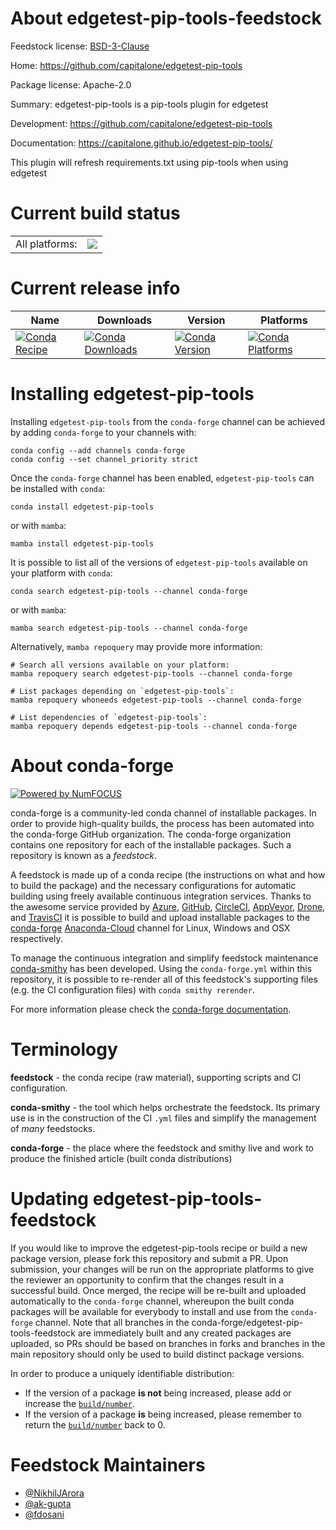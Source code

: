 About edgetest-pip-tools-feedstock
==================================

Feedstock license: [BSD-3-Clause](https://github.com/conda-forge/edgetest-pip-tools-feedstock/blob/main/LICENSE.txt)

Home: https://github.com/capitalone/edgetest-pip-tools

Package license: Apache-2.0

Summary: edgetest-pip-tools is a pip-tools plugin for edgetest

Development: https://github.com/capitalone/edgetest-pip-tools

Documentation: https://capitalone.github.io/edgetest-pip-tools/

This plugin will refresh requirements.txt using pip-tools when using edgetest


Current build status
====================


<table><tr><td>All platforms:</td>
    <td>
      <a href="https://dev.azure.com/conda-forge/feedstock-builds/_build/latest?definitionId=14794&branchName=main">
        <img src="https://dev.azure.com/conda-forge/feedstock-builds/_apis/build/status/edgetest-pip-tools-feedstock?branchName=main">
      </a>
    </td>
  </tr>
</table>

Current release info
====================

| Name | Downloads | Version | Platforms |
| --- | --- | --- | --- |
| [![Conda Recipe](https://img.shields.io/badge/recipe-edgetest--pip--tools-green.svg)](https://anaconda.org/conda-forge/edgetest-pip-tools) | [![Conda Downloads](https://img.shields.io/conda/dn/conda-forge/edgetest-pip-tools.svg)](https://anaconda.org/conda-forge/edgetest-pip-tools) | [![Conda Version](https://img.shields.io/conda/vn/conda-forge/edgetest-pip-tools.svg)](https://anaconda.org/conda-forge/edgetest-pip-tools) | [![Conda Platforms](https://img.shields.io/conda/pn/conda-forge/edgetest-pip-tools.svg)](https://anaconda.org/conda-forge/edgetest-pip-tools) |

Installing edgetest-pip-tools
=============================

Installing `edgetest-pip-tools` from the `conda-forge` channel can be achieved by adding `conda-forge` to your channels with:

```
conda config --add channels conda-forge
conda config --set channel_priority strict
```

Once the `conda-forge` channel has been enabled, `edgetest-pip-tools` can be installed with `conda`:

```
conda install edgetest-pip-tools
```

or with `mamba`:

```
mamba install edgetest-pip-tools
```

It is possible to list all of the versions of `edgetest-pip-tools` available on your platform with `conda`:

```
conda search edgetest-pip-tools --channel conda-forge
```

or with `mamba`:

```
mamba search edgetest-pip-tools --channel conda-forge
```

Alternatively, `mamba repoquery` may provide more information:

```
# Search all versions available on your platform:
mamba repoquery search edgetest-pip-tools --channel conda-forge

# List packages depending on `edgetest-pip-tools`:
mamba repoquery whoneeds edgetest-pip-tools --channel conda-forge

# List dependencies of `edgetest-pip-tools`:
mamba repoquery depends edgetest-pip-tools --channel conda-forge
```


About conda-forge
=================

[![Powered by
NumFOCUS](https://img.shields.io/badge/powered%20by-NumFOCUS-orange.svg?style=flat&colorA=E1523D&colorB=007D8A)](https://numfocus.org)

conda-forge is a community-led conda channel of installable packages.
In order to provide high-quality builds, the process has been automated into the
conda-forge GitHub organization. The conda-forge organization contains one repository
for each of the installable packages. Such a repository is known as a *feedstock*.

A feedstock is made up of a conda recipe (the instructions on what and how to build
the package) and the necessary configurations for automatic building using freely
available continuous integration services. Thanks to the awesome service provided by
[Azure](https://azure.microsoft.com/en-us/services/devops/), [GitHub](https://github.com/),
[CircleCI](https://circleci.com/), [AppVeyor](https://www.appveyor.com/),
[Drone](https://cloud.drone.io/welcome), and [TravisCI](https://travis-ci.com/)
it is possible to build and upload installable packages to the
[conda-forge](https://anaconda.org/conda-forge) [Anaconda-Cloud](https://anaconda.org/)
channel for Linux, Windows and OSX respectively.

To manage the continuous integration and simplify feedstock maintenance
[conda-smithy](https://github.com/conda-forge/conda-smithy) has been developed.
Using the ``conda-forge.yml`` within this repository, it is possible to re-render all of
this feedstock's supporting files (e.g. the CI configuration files) with ``conda smithy rerender``.

For more information please check the [conda-forge documentation](https://conda-forge.org/docs/).

Terminology
===========

**feedstock** - the conda recipe (raw material), supporting scripts and CI configuration.

**conda-smithy** - the tool which helps orchestrate the feedstock.
                   Its primary use is in the construction of the CI ``.yml`` files
                   and simplify the management of *many* feedstocks.

**conda-forge** - the place where the feedstock and smithy live and work to
                  produce the finished article (built conda distributions)


Updating edgetest-pip-tools-feedstock
=====================================

If you would like to improve the edgetest-pip-tools recipe or build a new
package version, please fork this repository and submit a PR. Upon submission,
your changes will be run on the appropriate platforms to give the reviewer an
opportunity to confirm that the changes result in a successful build. Once
merged, the recipe will be re-built and uploaded automatically to the
`conda-forge` channel, whereupon the built conda packages will be available for
everybody to install and use from the `conda-forge` channel.
Note that all branches in the conda-forge/edgetest-pip-tools-feedstock are
immediately built and any created packages are uploaded, so PRs should be based
on branches in forks and branches in the main repository should only be used to
build distinct package versions.

In order to produce a uniquely identifiable distribution:
 * If the version of a package **is not** being increased, please add or increase
   the [``build/number``](https://docs.conda.io/projects/conda-build/en/latest/resources/define-metadata.html#build-number-and-string).
 * If the version of a package **is** being increased, please remember to return
   the [``build/number``](https://docs.conda.io/projects/conda-build/en/latest/resources/define-metadata.html#build-number-and-string)
   back to 0.

Feedstock Maintainers
=====================

* [@NikhilJArora](https://github.com/NikhilJArora/)
* [@ak-gupta](https://github.com/ak-gupta/)
* [@fdosani](https://github.com/fdosani/)

